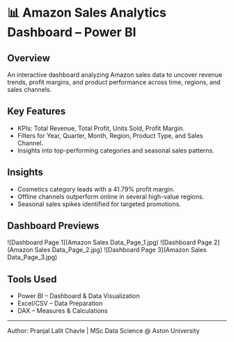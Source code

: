 # 📊 Amazon Sales Analytics Dashboard – Power BI

## Overview
An interactive dashboard analyzing Amazon sales data to uncover revenue trends, profit margins, and product performance across time, regions, and sales channels.

## Key Features
- KPIs: Total Revenue, Total Profit, Units Sold, Profit Margin.
- Filters for Year, Quarter, Month, Region, Product Type, and Sales Channel.
- Insights into top-performing categories and seasonal sales patterns.

## Insights
- Cosmetics category leads with a 41.79% profit margin.
- Offline channels outperform online in several high-value regions.
- Seasonal sales spikes identified for targeted promotions.

## Dashboard Previews
![Dashboard Page 1](Amazon Sales Data_Page_1.jpg)
![Dashboard Page 2](Amazon Sales Data_Page_2.jpg)
![Dashboard Page 3](Amazon Sales Data_Page_3.jpg)

## Tools Used
- Power BI – Dashboard & Data Visualization
- Excel/CSV – Data Preparation
- DAX – Measures & Calculations

---
Author: Pranjal Lalit Chavle | MSc Data Science @ Aston University
